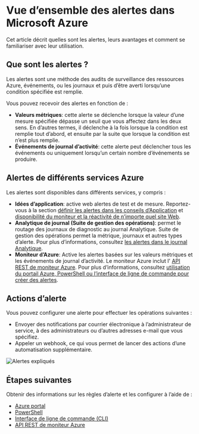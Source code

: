 <properties
    pageTitle="Vue d’ensemble des alertes dans Microsoft Azure | Microsoft Azure"
    description="Alertes permettent de surveiller les mesures de ressources Azure, les événements ou les journaux et d’être averti lorsqu’une condition spécifiée est remplie."
    authors="rboucher"
    manager="carolz"
    editor=""
    services="monitoring-and-diagnostics"
    documentationCenter="monitoring-and-diagnostics"/>

<tags
    ms.service="monitoring-and-diagnostics"
    ms.workload="na"
    ms.tgt_pltfrm="na"
    ms.devlang="na"
    ms.topic="article"
    ms.date="09/24/2016"
    ms.author="robb"/>

# <a name="overview-of-alerts-in-microsoft-azure"></a>Vue d’ensemble des alertes dans Microsoft Azure


Cet article décrit quelles sont les alertes, leurs avantages et comment se familiariser avec leur utilisation.  

## <a name="what-are-alerts"></a>Que sont les alertes ?
Les alertes sont une méthode des audits de surveillance des ressources Azure, événements, ou les journaux et puis d’être averti lorsqu’une condition spécifiée est remplie.

Vous pouvez recevoir des alertes en fonction de :

- **Valeurs métriques**: cette alerte se déclenche lorsque la valeur d’une mesure spécifiée dépasse un seuil que vous affectez dans les deux sens. En d’autres termes, il déclenche à la fois lorsque la condition est remplie tout d’abord, et ensuite par la suite que lorsque la condition est n’est plus remplie.
- **Événements de journal d’activité**: cette alerte peut déclencher tous les événements ou uniquement lorsqu’un certain nombre d’événements se produire.

## <a name="alerts-in-different-azure-services"></a>Alertes de différents services Azure

Les alertes sont disponibles dans différents services, y compris :

- **Idées d’application**: active web alertes de test et de mesure. Reportez-vous à la section [définir les alertes dans les conseils d’Application](../application-insights/app-insights-alerts.md) et [disponibilité du moniteur et la réactivité de n’importe quel site Web](../application-insights/app-insights-monitor-web-app-availability.md).
- **Analytique de journal (Suite de gestion des opérations)**: permet le routage des journaux de diagnostic au journal Analytique. Suite de gestion des opérations permet la métrique, journaux et autres types d’alerte. Pour plus d’informations, consultez [les alertes dans le journal Analytique](../log-analytics/log-analytics-alerts.md).  
- **Moniteur d’Azure**: Active les alertes basées sur les valeurs métriques et les événements de journal d’activité. Le moniteur Azure inclut l' [API REST de moniteur Azure](https://msdn.microsoft.com/library/dn931943.aspx).  Pour plus d’informations, consultez [utilisation du portail Azure, PowerShell ou l’interface de ligne de commande pour créer des alertes](insights-alerts-portal.md).

## <a name="alert-actions"></a>Actions d’alerte
Vous pouvez configurer une alerte pour effectuer les opérations suivantes :

- Envoyer des notifications par courrier électronique à l’administrateur de service, à des administrateurs ou d’autres adresses e-mail que vous spécifiez.
- Appeler un webhook, ce qui vous permet de lancer des actions d’une automatisation supplémentaire.

 ![Alertes expliqués](./media/monitoring-overview-alerts/AlertsOverviewResource3.png)


## <a name="next-steps"></a>Étapes suivantes

Obtenir des informations sur les règles d’alerte et les configurer à l’aide de :

- [Azure portal](insights-alerts-portal.md)
- [PowerShell](insights-alerts-powershell.md)
- [Interface de ligne de commande (CLI)](insights-alerts-command-line-interface.md)
- [API REST de moniteur Azure](https://msdn.microsoft.com/library/azure/dn931945.aspx)
